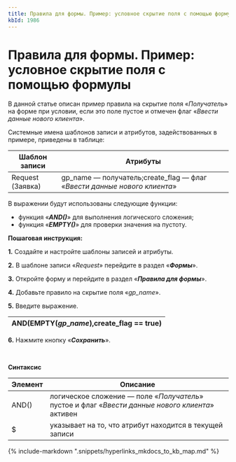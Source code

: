 ```yaml
---
title: Правила для формы. Пример: условное скрытие поля с помощью формулы
kbId: 1986
---
```


# Правила для формы. Пример: условное скрытие поля с помощью формулы

В данной статье описан пример правила на скрытие поля «*Получатель*» на форме при условии, если это поле пустое и отмечен флаг «*Ввести данные нового клиента*».

Системные имена шаблонов записи и атрибутов, задействованных в примере, приведены в таблице:

| Шаблон записи | Атрибуты |
| --- | --- |
| Request (Заявка) | gp\_name — получатель;create\_flag — флаг «*Ввести данные нового клиента*» |

В выражении будут использованы следующие функции:

- функция «***AND()***» для выполнения логического сложения;
- функция «***EMPTY()***» для проверки значения на пустоту.

  
**Пошаговая инструкция:**

**1.** Создайте и настройте шаблоны записей и атрибуты.

**2.** В шаблоне записи «*Request*» перейдите в раздел «***Формы***».

**3.** Откройте форму и перейдите в раздел «***Правила для формы***».

**4.** Добавьте правило на скрытие поля «*gp\_name*».

**5.** Введите выражение.

| AND(EMPTY($gp\_name),$create\_flag == true) |
| --- |

**6.** Нажмите кнопку «***Сохранить***».

 

**Синтаксис**

| Элемент | Описание |
| --- | --- |
| AND() | логическое сложение — поле «*Получатель*» пустое и флаг «*Ввести данные нового клиента*» активен |
| $ | указывает на то, что атрибут находится в текущей записи |

{% include-markdown ".snippets/hyperlinks_mkdocs_to_kb_map.md" %}
